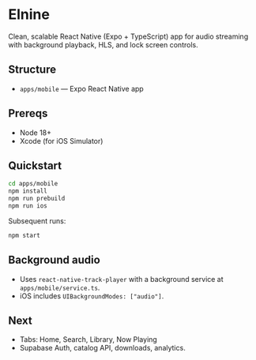 # Elnine

Clean, scalable React Native (Expo + TypeScript) app for audio streaming with background playback, HLS, and lock screen controls.

## Structure
- `apps/mobile` — Expo React Native app

## Prereqs
- Node 18+
- Xcode (for iOS Simulator)

## Quickstart
```bash
cd apps/mobile
npm install
npm run prebuild
npm run ios
```

Subsequent runs:
```bash
npm start
```

## Background audio
- Uses `react-native-track-player` with a background service at `apps/mobile/service.ts`.
- iOS includes `UIBackgroundModes: ["audio"]`.

## Next
- Tabs: Home, Search, Library, Now Playing
- Supabase Auth, catalog API, downloads, analytics.

